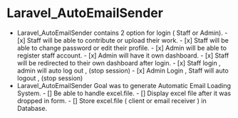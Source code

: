 # Laravel_AutoEmailSender
- Laravel_AutoEmailSender contains 2 option for login  ( Staff or Admin). 
        - [x] Staff will be able to contribute or upload their work.
        - [x] Staff will be able to change password or edit their profile.
        - [x] Admin will be able to register staff account.
        - [x] Admin will have it own dashboard. 
        - [x] Staff will be redirected to their own dashboard after login. 
        - [x] Staff login , admin will auto log out , (stop session)
        - [x] Admin Login , Staff will auto logout , (stop session)
- Laravel_AutoEmailSender Goal was to generate Automatic Email Loading System.
        - [] Be able to handle excel.file.
        - [] Display excel file after it was dropped in form.
        - [] Store excel.file ( client or email receiver ) in Database.
        
        
